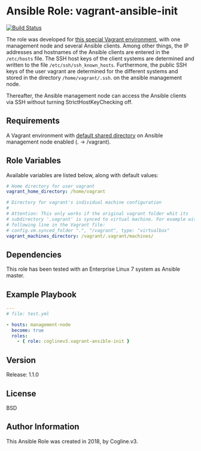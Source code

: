 # Ansible Role: vagrant-ansible-init

[![Build Status](https://travis-ci.org/coglinev3/vagrant-ansible-init.svg?branch=master)](https://travis-ci.org/coglinev3/vagrant-ansible-init)

The role was developed for [this special Vagrant environment](https://ansible-development.readthedocs.io/), with one management node and several Ansible clients. Among other things, the IP addresses and hostnames of the Ansible clients are entered in the `/etc/hosts` file. The SSH host keys of the client systems are determined and written to the file `/etc/ssh/ssh_known_hosts`. Furthermore, the public SSH keys of the user vagrant are determined for the different systems and stored in the directory `/home/vagrant/.ssh`. on the ansible management node.

Thereafter, the Ansible management node can access the Ansible clients via SSH without turning StrictHostKeyChecking off.

## Requirements

A Vagrant environment with [default shared directory](https://www.vagrantup.com/docs/provisioning/ansible_local.html) on Ansible management node enabled (. → /vagrant).

## Role Variables

Available variables are listed below, along with default values:

```yml
# Home directory for user vagrant
vagrant_home_directory: /home/vagrant

# Directory for vagrant's individual machine configuration
#
# Attention: This only works if the original vagrant folder whit its
# subdirectory '.vagrant' is synced to virtual machine. For example with the
# following line in the Vagrant file:
# config.vm.synced_folder ".", "/vagrant", type: "virtualbox" 
vagrant_machines_directory: /vagrant/.vagrant/machines/
```

## Dependencies

This role has been tested with an Enterprise Linux 7 system as Ansible master.

## Example Playbook

```yml
---
# file: test.yml

- hosts: management-node
  become: true
  roles:
    - { role: coglinev3.vagrant-ansible-init }

```

## Version

Release: 1.1.0

## License

BSD

## Author Information

This Ansible Role was created in 2018, by Cogline.v3.
